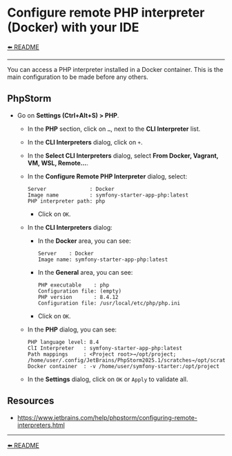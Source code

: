 # Configure remote PHP interpreter (Docker) with your IDE

[⬅️ README](../README.md)

---

You can access a PHP interpreter installed in a Docker container. This is the main configuration to be made before any others.

## PhpStorm

* Go on **Settings (Ctrl+Alt+S) > PHP**.
  * In the **PHP** section, click on `…`, next to the **CLI Interpreter** list.
  * In the **CLI Interpreters** dialog, click on `+`.
  * In the **Select CLI Interpreters** dialog, select **From Docker, Vagrant, VM, WSL, Remote…**.
  * In the **Configure Remote PHP Interpreter** dialog, select:

    ```
    Server              : Docker
    Image name          : symfony-starter-app-php:latest
    PHP interpreter path: php
    ```

    * Click on `OK`.
  * In the **CLI Interpreters** dialog:
    * In the **Docker** area, you can see:

      ```
      Server    : Docker
      Image name: symfony-starter-app-php:latest
      ```

    * In the **General** area, you can see:

      ```
      PHP executable    : php
      Configuration file: (empty)
      PHP version       : 8.4.12
      Configuration file: /usr/local/etc/php/php.ini
      ```

    * Click on `OK`.
  * In the **PHP** dialog, you can see:

    ```
    PHP language level: 8.4
    ClI Interpreter   : symfony-starter-app-php:latest
    Path mappings     : <Project root>→/opt/project; /home/user/.config/JetBrains/PhpStorm2025.1/scratches→/opt/scratc...
    Docker container  : -v /home/user/symfony-starter:/opt/project
    ```

  * In the **Settings** dialog, click on `OK` or `Apply` to validate all.

## Resources

* https://www.jetbrains.com/help/phpstorm/configuring-remote-interpreters.html

---

[⬅️ README](../README.md)
